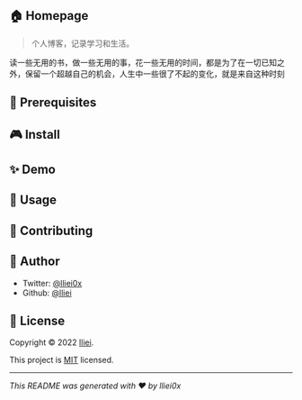 ## 🏠 Homepage
>  个人博客，记录学习和生活。

读一些无用的书，做一些无用的事，花一些无用的时间，都是为了在一切已知之外，保留一个超越自己的机会，人生中一些很了不起的变化，就是来自这种时刻

## 🎡 Prerequisites

## 🎮 Install

## ✨ Demo

## 🚀 Usage

## 🤝 Contributing

## 👤 Author

- Twitter: [@lliei0x](https://twitter.com/lliei0x)
- Github: [@lliei](https://github.com/lliei)

## 📝 License

Copyright © 2022 [lliei](https://github.com/lliei).

This project is [MIT](./LICENSE) licensed.

------

*This README was generated with :heart: by lliei0x*
